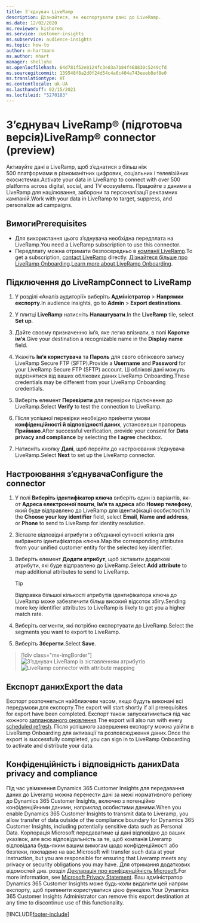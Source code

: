 ```yaml
---
title: З’єднувач LiveRamp
description: Дізнайтеся, як експортувати дані до LiveRamp.
ms.date: 12/02/2020
ms.reviewer: kishorem
ms.service: customer-insights
ms.subservice: audience-insights
ms.topic: how-to
author: m-hartmann
ms.author: mhart
manager: shellyha
ms.openlocfilehash: 64d781f52e8124fc3e83a7b84f468830c5249cfd
ms.sourcegitcommit: 139548f8a2d0f24d54c4a6c404a743eeeb8ef8e0
ms.translationtype: HT
ms.contentlocale: uk-UA
ms.lasthandoff: 02/15/2021
ms.locfileid: "5270183"
---
```

# <a name="liverampreg-connector-preview"></a><span data-ttu-id="62f81-103">З’єднувач LiveRamp&reg; (підготовча версія)</span><span class="sxs-lookup"><span data-stu-id="62f81-103">LiveRamp&reg; connector (preview)</span></span>

<span data-ttu-id="62f81-104">Активуйте дані в LiveRamp, щоб з’єднатися з більш ніж 500 платформами в різноманітних цифрових, соціальних і телевізійних екосистемах.</span><span class="sxs-lookup"><span data-stu-id="62f81-104">Activate your data in LiveRamp to connect with over 500 platforms across digital, social, and TV ecosystems.</span></span> <span data-ttu-id="62f81-105">Працюйте з даними в LiveRamp для націлювання, заборони та персоналізації рекламних кампаній.</span><span class="sxs-lookup"><span data-stu-id="62f81-105">Work with your data in LiveRamp to target, suppress, and personalize ad campaigns.</span></span>

## <a name="prerequisites"></a><span data-ttu-id="62f81-106">Вимоги</span><span class="sxs-lookup"><span data-stu-id="62f81-106">Prerequisites</span></span>

- <span data-ttu-id="62f81-107">Для використання цього з’єднувача необхідна передплата на LiveRamp.</span><span class="sxs-lookup"><span data-stu-id="62f81-107">You need a LiveRamp subscription to use this connector.</span></span>
- <span data-ttu-id="62f81-108">Передплату можна отримати безпосередньо в [компанії LiveRamp](https://liveramp.com/contact/).</span><span class="sxs-lookup"><span data-stu-id="62f81-108">To get a subscription, [contact LiveRamp](https://liveramp.com/contact/) directly.</span></span> <span data-ttu-id="62f81-109">[Дізнайтеся більше про LiveRamp Onboarding](https://liveramp.com/our-platform/data-onboarding/).</span><span class="sxs-lookup"><span data-stu-id="62f81-109">[Learn more about LiveRamp Onboarding](https://liveramp.com/our-platform/data-onboarding/).</span></span>

## <a name="connect-to-liveramp"></a><span data-ttu-id="62f81-110">Підключення до LiveRamp</span><span class="sxs-lookup"><span data-stu-id="62f81-110">Connect to LiveRamp</span></span>

1. <span data-ttu-id="62f81-111">У розділі «Аналіз аудиторії» виберіть **Адміністратор** > **Напрямки експорту**.</span><span class="sxs-lookup"><span data-stu-id="62f81-111">In audience insights, go to **Admin** > **Export destinations**.</span></span>

1. <span data-ttu-id="62f81-112">У плитці **LiveRamp** натисніть **Налаштувати**.</span><span class="sxs-lookup"><span data-stu-id="62f81-112">In the **LiveRamp** tile, select **Set up**.</span></span>

1. <span data-ttu-id="62f81-113">Дайте своєму призначенню ім’я, яке легко впізнати, в полі **Коротке ім’я**.</span><span class="sxs-lookup"><span data-stu-id="62f81-113">Give your destination a recognizable name in the **Display name** field.</span></span>

1. <span data-ttu-id="62f81-114">Укажіть **Ім’я користувача** та **Пароль** для свого облікового запису LiveRamp Secure FTP (SFTP).</span><span class="sxs-lookup"><span data-stu-id="62f81-114">Provide a **Username** and **Password** for your LiveRamp Secure FTP (SFTP) account.</span></span>
<span data-ttu-id="62f81-115">Ці облікові дані можуть відрізнятися від ваших облікових даних LiveRamp Onboarding.</span><span class="sxs-lookup"><span data-stu-id="62f81-115">These credentials may be different from your LiveRamp Onboarding credentials.</span></span>

1. <span data-ttu-id="62f81-116">Виберіть елемент **Перевірити** для перевірки підключення до LiveRamp.</span><span class="sxs-lookup"><span data-stu-id="62f81-116">Select **Verify** to test the connection to LiveRamp.</span></span>

1. <span data-ttu-id="62f81-117">Після успішної перевірки необхідно прийняти умови **конфіденційності й відповідності даних**, установивши прапорець **Приймаю**.</span><span class="sxs-lookup"><span data-stu-id="62f81-117">After successful verification, provide your consent for **Data privacy and compliance** by selecting the **I agree** checkbox.</span></span>

1. <span data-ttu-id="62f81-118">Натисніть кнопку **Далі**, щоб перейти до настроювання з’єднувача LiveRamp.</span><span class="sxs-lookup"><span data-stu-id="62f81-118">Select **Next** to set up the LiveRamp connector.</span></span>

## <a name="configure-the-connector"></a><span data-ttu-id="62f81-119">Настроювання з’єднувача</span><span class="sxs-lookup"><span data-stu-id="62f81-119">Configure the connector</span></span>

1. <span data-ttu-id="62f81-120">У полі **Виберіть ідентифікатор ключа** виберіть один із варіантів, як-от **Адреса електронної пошти**, **Ім’я та адреса** або **Номер телефону**, який буде відправлено до LiveRamp для ідентифікації особистості.</span><span class="sxs-lookup"><span data-stu-id="62f81-120">In the **Choose your key identifier** field, select **Email**,  **Name and address**, or **Phone** to send to LiveRamp for identity resolution.</span></span>

1. <span data-ttu-id="62f81-121">Зіставте відповідні атрибути з об’єднаної сутності клієнта для вибраного ідентифікатора ключа.</span><span class="sxs-lookup"><span data-stu-id="62f81-121">Map the corresponding attributes from your unified customer entity for the selected key identifier.</span></span>

1. <span data-ttu-id="62f81-122">Виберіть елемент **Додати атрибут**, щоб зіставити додаткові атрибути, які буде відправлено до LiveRamp.</span><span class="sxs-lookup"><span data-stu-id="62f81-122">Select **Add attribute** to map additional attributes to send to LiveRamp.</span></span>

   > [!TIP]
   > <span data-ttu-id="62f81-123">Відправка більшої кількості атрибутів ідентифікатора ключа до LiveRamp може забезпечити більш високий відсоток збігу.</span><span class="sxs-lookup"><span data-stu-id="62f81-123">Sending more key identifier attributes to LiveRamp is likely to get you a higher match rate.</span></span>

1. <span data-ttu-id="62f81-124">Виберіть сегменти, які потрібно експортувати до LiveRamp.</span><span class="sxs-lookup"><span data-stu-id="62f81-124">Select the segments you want to export to LiveRamp.</span></span>

1. <span data-ttu-id="62f81-125">Виберіть **Зберегти**.</span><span class="sxs-lookup"><span data-stu-id="62f81-125">Select **Save**.</span></span>

> [!div class="mx-imgBorder"]
> <span data-ttu-id="62f81-126">![З’єднувач LiveRamp із зіставленням атрибутів](media/export-liveramp-segments.png "З’єднувач LiveRamp із зіставленням атрибутів")</span><span class="sxs-lookup"><span data-stu-id="62f81-126">![LiveRamp connector with attribute mapping](media/export-liveramp-segments.png "LiveRamp connector with attribute mapping")</span></span>

## <a name="export-the-data"></a><span data-ttu-id="62f81-127">Експорт даних</span><span class="sxs-lookup"><span data-stu-id="62f81-127">Export the data</span></span>

<span data-ttu-id="62f81-128">Експорт розпочнеться найближчим часом, якщо будуть виконані всі передумови для експорту.</span><span class="sxs-lookup"><span data-stu-id="62f81-128">The export will start shortly if all prerequisites for export have been completed.</span></span> <span data-ttu-id="62f81-129">Експорт також запускатиметься під час кожного [запланованого оновлення](system.md#schedule-tab).</span><span class="sxs-lookup"><span data-stu-id="62f81-129">The export will also run with every [scheduled refresh](system.md#schedule-tab).</span></span>
<span data-ttu-id="62f81-130">Після успішного завершення експорту можна увійти в LiveRamp Onboarding для активації та розповсюдження даних.</span><span class="sxs-lookup"><span data-stu-id="62f81-130">Once the export is successfully completed, you can sign in to LiveRamp Onboarding to activate and distribute your data.</span></span>

## <a name="data-privacy-and-compliance"></a><span data-ttu-id="62f81-131">Конфіденційність і відповідність даних</span><span class="sxs-lookup"><span data-stu-id="62f81-131">Data privacy and compliance</span></span>

<span data-ttu-id="62f81-132">Під час увімкнення Dynamics 365 Customer Insights для передавання даних до Liveramp можна перенести дані за межі нормативного регіону до Dynamics 365 Customer Insights, включно з потенційно конфіденційними даними, наприклад особистими даними.</span><span class="sxs-lookup"><span data-stu-id="62f81-132">When you enable Dynamics 365 Customer Insights to transmit data to Liveramp, you allow transfer of data outside of the compliance boundary for Dynamics 365 Customer Insights, including potentially sensitive data such as Personal Data.</span></span> <span data-ttu-id="62f81-133">Корпорація Microsoft передаватиме ці дані відповідно до ваших указівок, але всю відповідальність за те, щоб компанія Liveramp відповідала будь-яким вашим вимогам щодо конфіденційності або безпеки, покладено на вас.</span><span class="sxs-lookup"><span data-stu-id="62f81-133">Microsoft will transfer such data at your instruction, but you are responsible for ensuring that Liveramp meets any privacy or security obligations you may have.</span></span> <span data-ttu-id="62f81-134">Для отримання додаткових відомостей див. розділ [Декларація про конфіденційність Microsoft](https://go.microsoft.com/fwlink/?linkid=396732).</span><span class="sxs-lookup"><span data-stu-id="62f81-134">For more information, see [Microsoft Privacy Statement](https://go.microsoft.com/fwlink/?linkid=396732).</span></span>
<span data-ttu-id="62f81-135">Ваш адміністратор Dynamics 365 Customer Insights може будь-коли видалити цей напрям експорту, щоб припинити користуватися цією функцією.</span><span class="sxs-lookup"><span data-stu-id="62f81-135">Your Dynamics 365 Customer Insights Administrator can remove this export destination at any time to discontinue use of this functionality.</span></span>

[!INCLUDE[footer-include](../includes/footer-banner.md)]